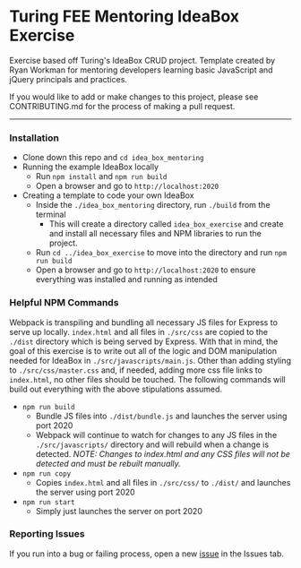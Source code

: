 # Turing FEE Mentoring IdeaBox Exercise
Exercise based off Turing's IdeaBox CRUD project. Template created by Ryan Workman for mentoring developers learning basic JavaScript and jQuery principals and practices.

If you would like to add or make changes to this project, please see CONTRIBUTING.md for the process of making a pull request.

---

### Installation
- Clone down this repo and `cd idea_box_mentoring`
- Running the example IdeaBox locally
  - Run `npm install` and `npm run build`
  - Open a browser and go to `http://localhost:2020`
- Creating a template to code your own IdeaBox
  - Inside the `./idea_box_mentoring` directory, run `./build` from the terminal
    - This will create a directory called `idea_box_exercise` and create and install all necessary files and NPM libraries to run the project.
  - Run `cd ../idea_box_exercise` to move into the directory and run `npm run build`
  - Open a browser and go to `http://localhost:2020` to ensure everything was installed and running as intended

### Helpful NPM Commands
Webpack is transpiling and bundling all necessary JS files for Express to serve up locally. `index.html` and all files in `./src/css` are copied to the `./dist` directory which is being served by Express. With that in mind, the goal of this exercise is to write out all of the logic and DOM manipulation needed for IdeaBox in `./src/javascripts/main.js`. Other than adding styling to `./src/css/master.css` and, if needed, adding more css file links to `index.html`, no other files should be touched. The following commands will build out everything with the above stipulations assumed.
- `npm run build`
  - Bundle JS files into `./dist/bundle.js` and launches the server using port 2020
  - Webpack will continue to watch for changes to any JS files in the `./src/javascripts/` directory and will rebuild when a change is detected. _NOTE: Changes to index.html and any CSS files will not be detected and must be rebuilt manually._
- `npm run copy`
  - Copies `index.html` and all files in `./src/css/` to `./dist/` and launches the server using port 2020
- `npm run start`
  - Simply just launches the server on port 2020

### Reporting Issues
If you run into a bug or failing process, open a new [issue](https://github.com/rdavid1099/idea_box_mentoring/issues) in the Issues tab.
